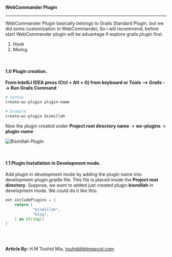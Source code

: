#### WebCommander Plugin
---

WebCommander Plugin basically belongs to Grails Standard Plugin, but we did some customization in WebCommander, So i will
recommend, before start WebCommander plugin will be advantage if explore grails plugin first. 




1. Hook
2. Mixing




<br>

#### 1.0 Plugin creation.

**From IntelliJ IDEA press (Ctrl + Alt + G) from keyboard or Tools --> Grails --> Run Grails Command**

```bash
# Syntax 
create-wc-plugin plugin-name

# Example
create-wc-plugin bismillah

```

Now the plugin created under **Project root directory name** → **wc-plugins** → **plugin-name** 

![Bismillah Plugin](/resource/images/bismillah-plugin-structure.jpg "Bismillah Plugin")



<br>

#### 1.1 Plugin Installation in Development mode.

Add plugin in development mode by adding the plugin name into development-plugin.gradle file. This file is placed inside 
the **Project root directory**. Suppose, we want to added just created plugin **bismillah** in development mode. We could 
do it like this:

```gradle
ext.includePlugins = {
    return [
            "bismillah",
            "blog",
    ] as String[]
}
```






































<br><br>

**Article By:** H.M Touhid Mia, touhid@bitmascot.com
